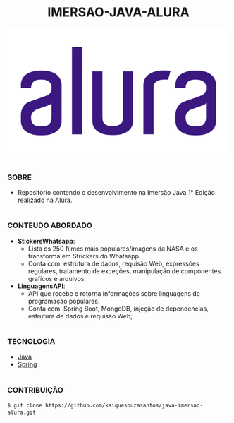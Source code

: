 <h1 align=center>IMERSAO-JAVA-ALURA</h1>

<p align="center">
  <img src="alura_l.png" width="500">
</p>

#
### SOBRE

- Repositório contendo o desenvolvimento na Imersão Java 1° Edição realizado na Alura.

#
### CONTEUDO ABORDADO

- <strong>StickersWhatsapp</strong>: 
  - Lista os 250 filmes mais populares/imagens da NASA e os transforma em Strickers do Whatsapp. 
  - Conta com: estrutura de dados, requisão Web, expressões regulares, tratamento de exceções, manipulação de componentes graficos e arquivos.
- <strong>LinguagensAPI</strong>:  
  - API que recebe e retorna informações sobre linguagens de programação populares.
  - Conta com: Spring Boot, MongoDB, injeção de dependencias, estrutura de dados e requisão Web;
  
#
### TECNOLOGIA
- [Java](https://www.python.org)
- [Spring](https://spring.io/projects/spring-boot)

#
### CONTRIBUIÇÃO

```
$ git clone https://github.com/kaiquesouzasantos/java-imersao-alura.git 
```
